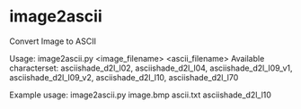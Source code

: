 # image2ascii
Convert Image to ASCII

Usage:
image2ascii.py <image_filename> <ascii_filename> <characterset>
Available characterset: asciishade_d2l_l02, asciishade_d2l_l04, asciishade_d2l_l09_v1, asciishade_d2l_l09_v2, asciishade_d2l_l10, asciishade_d2l_l70
  
Example usage:
image2ascii.py image.bmp ascii.txt asciishade_d2l_l10
